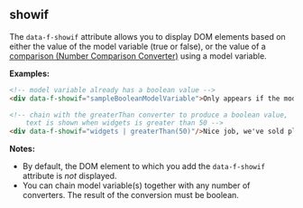 ## showif

The `data-f-showif` attribute allows you to display DOM elements based on either the value of the model variable (true or false), or the value of a [comparison (Number Comparison Converter)](../../../../converters/number-compare-converter/) using a model variable.

**Examples:**
```html
<!-- model variable already has a boolean value -->
<div data-f-showif="sampleBooleanModelVariable">Only appears if the model variable is true</div>

<!-- chain with the greaterThan converter to produce a boolean value,
    text is shown when widgets is greater than 50 -->
<div data-f-showif="widgets | greaterThan(50)"/>Nice job, we've sold plenty of widgets!</div>
```

**Notes:**
* By default, the DOM element to which you add the `data-f-showif` attribute is *not* displayed.
* You can chain model variable(s) together with any number of converters. The result of the conversion must be boolean.
